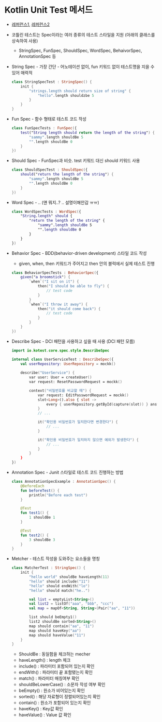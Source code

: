 # Kotlin Unit Test 메서드

- [레퍼런스1](https://coding-food-court.tistory.com/157), [레퍼런스2](https://velog.io/@myspy/%EC%9B%90%EC%8B%9C%EA%B0%92-%ED%8F%AC%EC%9E%A5VO)
- 코틀린 테스트는 Spec이라는 여러 종류의 테스트 스타일을 지원 (아래의 클래스를 상속하여 사용)
    - StringSpec, FunSpec, ShouldSpec, WordSpec, BehaivorSpec, AnnotationSpec 등
- String Spec - 가장 간단 - 어노테이션 없이, fun 키워드 없이 테스트명을 지을 수 있어 매력적
    
    ```kotlin
    class StringSpecTest : StringSpec() {
    	init {
    		"strings.length should return size of string" {
    			"hello".length shouldzbe 5
    		}
    	}
    }
    ```
    
- Fun Spec - 함수 형태로 테스트 코드 작성
    
    ```kotlin
    class FunSpecTests : FunSpec({
    	test("String length should return the length of the string") {
    		"sammy".length shouldBe 5
    		"".length shouldBe 0
    	}
    })
    ```
    
- Should Spec - FunSpec과 비슷. test 키워드 대신 should 키워드 사용
    
    ```kotlin
    class ShouldSpecTest : ShouldSpec({
    	should("return the length of the string") {
    		"sammy".length shouldBe 5
    		"".length shouldBe 0
    	}
    })
    ```
    
- Word Spec - .. (얜 뭐지..? .. 설명이해안감 ㅠㅠ)
    
    ```kotlin
    class WordSpecTests : WordSpec({
    	"String.length" should {
    		"return the length of the string" {
    			"sammy".length shouldBe 5
    			"".length shouldBe 0
    		}
    	}
    })
    ```
    
- Behavior Spec - BDD(behavior-driven development) 스타일 코드 작성
    - given, when, then 키워드가 주어지고 then 안의 블럭에서 실제 테스트 진행
    
    ```kotlin
    class BehaviorSpecTests : BehaviorSpec({
    	given("a broomstick") {
    		`when`("I sit on it") {
    			then("I should be able to fly") {
    				// test code
    			}
    		}
    		`when`("I throw it away") {
    			then("it should come back") {
    				// test code	
    			}
    		}
    	}
    })
    ```
    
- Describe Spec - DCI 패턴을 사용하고 싶을 때 사용 (DCI 패턴 모름)
    
    ```kotlin
    import io.kotest.core.spec.style.DescribeSpec
    
    internal class UserServiceTest : DescribeSpec({
        val userRepository: UserRepository = mockk()
        
        describe("UserService") {
            var user: User = createUser()
            var request: ResetPasswordRequest = mockk()
    
            context("비밀번호를 비교할 때") {
                var request: EditPasswordRequest = mockk()
                slot<Long>().also { slot ->
                    every { userRepository.getById(capture(slot)) } answers { createUser(id = slot.captured) }
                }
                // ...
    
                it("확인용 비밀번호가 일치한다면 변경한다") {
                    // ...
                }
    
                it("확인용 비밀번호가 일치하지 않으면 예외가 발생한다") {
                    // ...
                }
            }
        }
    })
    ```
    
- Annotation Spec - Junit 스타일로 테스트 코드 진행하는 방법
    
    ```kotlin
    class AnnotationSpecExample : AnnotationSpec() {
    	@BeforeEach
    	fun beforeTest() {
    		println("Before each test")
    	}
    
    	@Test
    	fun test1() {
    		1 shouldBe 1
    	}
    
    	@Test
    	fun test2() {
    		3 shouldBe 3
    	}
    }
    ```
    
- Metcher - 테스트 작성을 도와주는 요소들을 명칭
    
    ```kotlin
    class MatcherTest : StringSpec() {
    	init {
    		"hello world" shouldBe haveLength(11)
    		"hello" should include("11")
    		"hello" should endWith("lo")
    		"hello" should match("he..")
    
    		val list = emptyList<String>()
    		val list2 = listOf("aaa", "bbb", "ccc")
    		val map = mapOf<String, String>(Pair("aa", "11"))
    
    		list should beEmpty1()
    		list2 shouldBe sorted<String>()
    		map should contain("aa", "11")
    		map should haveKey("aa")
    		map should haveValue("11")
    	}
    }
    ```
    
    - ShouldBe : 동일함을 체크하는 mecher
    - haveLength() : length 체크
    - include() : 파라미터 포함되어 있는지 확인
    - endWith() : 파라미터 끝 포함됐는지 확인
    - match() : 파라미터 매칭여부 확인
    - shouldBeLowerCase() : 소문자 작성 여부 확인
    - beEmpty() : 원소가 비어있는지 확인
    - sorted<String>() : 해당 자료형이 정렬되어있는지 확인
    - contain() : 원소가 포함되어 있는지 확인
    - haveKey() : Key값 확인
    - haveValue() : Value 값 확인

